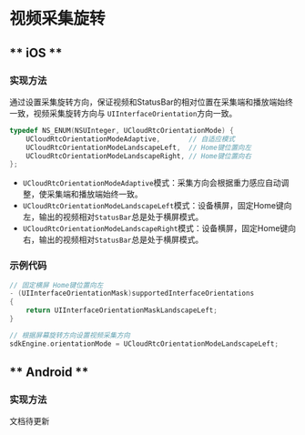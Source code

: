 # 视频采集旋转


<!-- tabs:start -->

## ** iOS **

### 实现方法

通过设置采集旋转方向，保证视频和StatusBar的相对位置在采集端和播放端始终一致，视频采集旋转方向与 `UIInterfaceOrientation`方向一致。

```objectivec
typedef NS_ENUM(NSUInteger, UCloudRtcOrientationMode) {
    UCloudRtcOrientationModeAdaptive,       // 自适应模式
    UCloudRtcOrientationModeLandscapeLeft,  // Home键位置向左
    UCloudRtcOrientationModeLandscapeRight, // Home键位置向右
};
```

- `UCloudRtcOrientationModeAdaptive`模式：采集方向会根据重力感应自动调整，使采集端和播放端始终一致。
- `UCloudRtcOrientationModeLandscapeLeft`模式：设备横屏，固定Home键向左，输出的视频相对`StatusBar`总是处于横屏模式。
- `UCloudRtcOrientationModeLandscapeRight`模式：设备横屏，固定Home键向右，输出的视频相对`StatusBar`总是处于横屏模式。

### 示例代码

```objectivec
// 固定横屏 Home键位置向左
- (UIInterfaceOrientationMask)supportedInterfaceOrientations
{
    return UIInterfaceOrientationMaskLandscapeLeft;
}
```

``` objectivec
// 根据屏幕旋转方向设置视频采集方向
sdkEngine.orientationMode = UCloudRtcOrientationModeLandscapeLeft;
```


## ** Android **

### 实现方法

文档待更新

<!-- tabs:end -->
